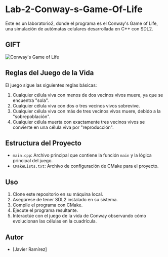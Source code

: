 # Lab-2-Conway-s-Game-Of-Life
Este es un laboratorio2, donde el programa es el Conway's Game of Life, una simulación de autómatas celulares desarrollada en C++ con SDL2.

## GIFT
![Conway's Game of Life](Conway.gif)


## Reglas del Juego de la Vida
El juego sigue las siguientes reglas básicas:
1. Cualquier célula viva con menos de dos vecinos vivos muere, ya que se encuentra "sola".
2. Cualquier célula viva con dos o tres vecinos vivos sobrevive.
3. Cualquier célula viva con más de tres vecinos vivos muere, debido a la "sobrepoblación".
4. Cualquier célula muerta con exactamente tres vecinos vivos se convierte en una célula viva por "reproducción".

## Estructura del Proyecto

- `main.cpp`: Archivo principal que contiene la función `main` y la lógica principal del juego.
- `CMakeLists.txt`: Archivo de configuración de CMake para el proyecto.

## Uso
1. Clone este repositorio en su máquina local.
2. Asegúrese de tener SDL2 instalado en su sistema.
3. Compile el programa con CMake.
4. Ejecute el programa resultante.
5. Interactúe con el juego de la vida de Conway observando cómo evolucionan las células en la cuadrícula.


## Autor
- [Javier Ramírez]
